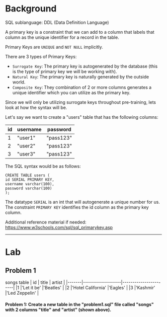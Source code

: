 # Background
SQL sublanguage: DDL (Data Definition Language)
 
A primary key is a constraint that we can add to a column that labels that column as the unique identifier for a record in the table.
 
Primary Keys are `UNIQUE` and `NOT NULL` implicitly.
 
There are 3 types of Primary Keys:
- `Surrogate Key`: The primary key is autogenerated by the database (this is the type of primary key we will be working with).
- `Natural Key`: The primary key is naturally generated by the outside world.
- `Composite Key`: They combination of 2 or more columns generates a unique identifier which you can utilize as the primary key.
 
Since we will only be utilizing surrogate keys throughout pre-training, lets look at how the syntax will be.
 
Let's say we want to create a "users" table that has the following columns:

|   id  |      username        |        password         |
|-------|----------------------|-------------------------|
|1      |"user1"               |"pass123"                |
|2      |"user2"               |"pass123"                |
|3      |"user3"               |"pass123"                |

The SQL syntax would be as follows:
```roomsql
CREATE TABLE users (
id SERIAL PRIMARY KEY,
username varchar(100),
password varchar(100)
);
```

The datatype `SERIAL` is an int that will autogenerate a unique number for us.
The constraint `PRIMARY KEY` identifies the id column as the primary key column.

Additional reference material if needed: https://www.w3schools.com/sql/sql_primarykey.asp
 
- - - 

# Lab

## Problem 1
songs table
|   id  |      title        |        artist         |
|-------|-------------------|-----------------------|
|1      |'Let it be'        |'Beatles'              |
|2      |'Hotel California' |'Eagles'               | 
|3      |'Kashmir'          |'Led Zeppelin'         |

#### Problem 1: Create a new table in the "problem1.sql" file called "songs" with 2 columns "title" and "artist" (shown above).

